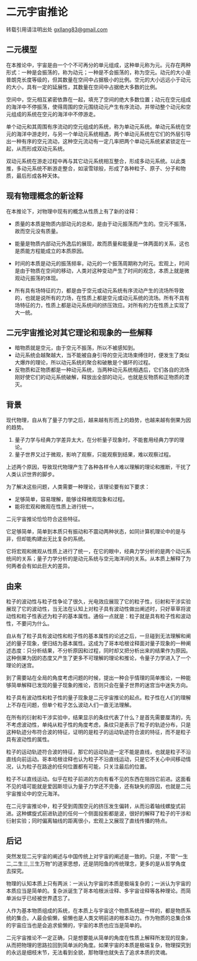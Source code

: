 # 二元宇宙推论

转载引用请注明出处
gxllang83@gmail.com

## 二元模型

在本推论中，宇宙是由一个个不可再分的单元组成，这种单元称为元。元存在两种形式：一种是会振荡的，称为动元；一种是不会振荡的，称为空元。动元的大小是普朗克长度等级的，但其数量在空间中占据极小的比例。空元的大小远远小于动元的大小，具有一定的延展性，其数量在空间中占据绝大多数的比例。

空间中，空元相互紧密依靠在一起，填充了空间的绝大多数位置；动元在空元组成的海洋中不停振荡，使得周围的空元围绕动元产生有序流动，并带动整个动元和空元组成的系统在空元的海洋中不停游走。

单个动元和其周围有序流动的空元组成的系统，称为单动元系统。单动元系统在空元的海洋中游走时，与另一个单动元系统相遇，两个单动元系统在它们的外层引导出一种有序的空元流动，这种空元流动有一定几率把两个单动元系统紧紧锁定在一起，从而形成双动元系统。

双动元系统在游走过程中再与其它动元系统相互整合，形成多动元系统。以此类推，多动元系统不断游走整合，如滚雪球般，形成了各种粒子、原子、分子和物质，最后形成各种天体。

## 现有物理概念的新诠释

在本推论下，对物理中现有的概念从性质上有了新的诠释：

* 质量的本质是物质内部动元的总和，是由于动元振荡而产生的。空元不振荡，故而空元没有质量。

* 能量是物质内部动元外逸后的展现，故而质量和能量是一体两面的关系，这也是质能方程能成立的本质原因。

* 时间的本质是动元的振荡频率，动元的一个振荡周期称为时元。宏观上，时间是由于物质在空间的移动，人类对这种变动产生了时间的观念，本质上就是微观动元振荡的体现。

* 所有具有场特征的力，都是由于空元或动元系统有序流动产生的流场所导致的，也就是说所有的力场，在性质上都是空元或动元系统的流场。所有不具有场特征的力，性质上都是动元系统间的挤压效应。对所有的力在性质上实现了大一统。

## 二元宇宙推论对其它理论和现象的一些解释

* 暗物质就是空元，由于空元不振荡，所以不被感知到。
* 动元系统会越聚越大，当不能被自身引导的空元流场束缚住时，便发生了类似大爆炸的理论，所以动元系统的聚合和破散是个循环的过程。
* 反物质和正物质都是一种动元系统，当两种动元系统相遇后，它们各自的流场刚好使它们的动元系统破解，释放出全部的动元，也就是反物质和正物质的湮灭。

## 背景

现代物理，自从有了量子力学之后，越来越有形而上的趋势，也越来越有倒果为因的趋势。

1. 量子力学与经典力学差异太大，在分析量子现象时，不能套用经典力学的理论。
2. 量子世界又过于微观，影响了观察，只能观察到结果，难以观察过程。

上述两个原因，导致现代物理产生了各种各样令人难以理解的理论和推断，干扰了人类认识世界的脚步。

为了解决这些问题，人类需要一种理论，该理论要有如下要求：

* 足够简单，容易理解，能够诠释微观现象和过程。
* 能将宏观和微观在性质上进行统一。

二元宇宙推论恰恰符合这些特征。

它足够简单，简单到本质只有振动和不震动两种状态，如同计算机理论中的是与非，但却能构建出无比复杂的系统。

它将宏观和微观从性质上进行了统一，在它的眼中，经典力学分析的是两个动元系统间的关系；量子力学分析的是动元系统与空元海洋间的关系。从本质上解释了为何两者会有如此巨大的差异。

## 由来

粒子的波动性与粒子性争论了很久，光电效应展现了它的粒子性，衍射和干涉实验展现了它的波动性，当无法在认知上对粒子具有波动性做出阐述时，只好草草将波动性和粒子性表述为粒子的基本属性。通俗一点就是：粒子就是具有粒子性和波动性，不要问为什么。

自从有了粒子具有波动性和粒子性的基本属性的论述之后，一旦碰到无法理解和阐述的量子现象，便归结为基本属性。这成为了哥本哈根诠释面对量子现象的一种阐述态度：只分析结果，不分析原因和过程，同时却又把分析出来的结果作为原因。这种倒果为因的态度又产生了更多不可理解的理论和推论，令量子力学进入了一个理论的迷宫。

到了需要站在全局的角度考虑问题的时候，提出一种合乎情理的简单推论，一种能够简单解释已发现的量子现象的推论，否则只会在量子世界的迷宫当中迷失方向。

粒子具有波动性和粒子性的量子现象是二元宇宙推论的起点。粒子性在人们的理解上不存在问题，但单个粒子怎么波动人们一直无法理解。

在所有的衍射和干涉实验中，结果显示的条纹代表了什么？是首先需要厘清的，先不考虑波动性，单纯从粒子性的角度考虑，条纹只是表示了粒子的轨迹分布，只是这种轨迹分布符合波的特征，证明的是粒子的运动轨迹符合波的特征，而不是粒子具有波动性的属性。

粒子的运动轨迹符合波的特征，那它的运动轨迹一定不能是直线，也就是粒子不沿直线向前运动。哥本哈根诠释也认为粒子不沿直线运动，只是它不关心中间移动情况，认为粒子在路途的任何位置都有可能，只关注最后的位置。

粒子不以直线运动。似乎在粒子前进的方向有看不见的东西在阻挡它前进。这面看不见的墙可能就是爱因斯坦认为量子力学还不完备，还有缺失的原因，也就是二元宇宙推论中的空元海洋。

在二元宇宙推论中，粒子受到周围空元的挤压发生偏转，从而沿着轴线螺旋式前进。这种螺旋式前进轨迹的任何一个侧面投影都是波，很好的解释了粒子的干涉和衍射实验；同时偏离轴线的距离很小，宏观上又展现了直线传播的特点。

## 后记

突然发现二元宇宙的阐述与中国传统上对宇宙的阐述是一致的。只是，不管“一生二,二生三,三生万物”的道家思想，还是阴阳鱼的传统理念，更多的是从哲学角度去探究。

物理的认知本质上只有两派：一派认为宇宙的本质是极端复杂的；一派认为宇宙的本质应当是简单的。复杂派诞生了哥本哈根派诠释、多宇宙诠释等各种理论。而简单派似乎已经被世界遗忘了。

人作为基本物质组成的系统，在本质上与宇宙这个物质系统是一样的，都是物质系统的集合。人最会偷懒，偷懒也是人类文明前进的根本动力。作为物质的总集合体的宇宙应当也是会追求偷懒的，宇宙的本质也应当是简单的。

二元宇宙推论不一定正确，只是想要能从简单的角度在性质上解释所发现的现象，从而把物理的思路拉回到简单派的角度。如果宇宙的本质是极端复杂，物理探究到的永远是细枝末节，无法看到全貌，那物理也就失去了追求本质的灵魂。

